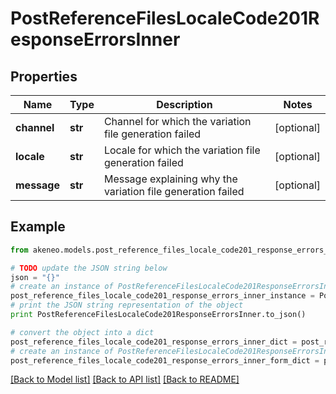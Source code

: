 # PostReferenceFilesLocaleCode201ResponseErrorsInner


## Properties
Name | Type | Description | Notes
------------ | ------------- | ------------- | -------------
**channel** | **str** | Channel for which the variation file generation failed | [optional] 
**locale** | **str** | Locale for which the variation file generation failed | [optional] 
**message** | **str** | Message explaining why the variation file generation failed | [optional] 

## Example

```python
from akeneo.models.post_reference_files_locale_code201_response_errors_inner import PostReferenceFilesLocaleCode201ResponseErrorsInner

# TODO update the JSON string below
json = "{}"
# create an instance of PostReferenceFilesLocaleCode201ResponseErrorsInner from a JSON string
post_reference_files_locale_code201_response_errors_inner_instance = PostReferenceFilesLocaleCode201ResponseErrorsInner.from_json(json)
# print the JSON string representation of the object
print PostReferenceFilesLocaleCode201ResponseErrorsInner.to_json()

# convert the object into a dict
post_reference_files_locale_code201_response_errors_inner_dict = post_reference_files_locale_code201_response_errors_inner_instance.to_dict()
# create an instance of PostReferenceFilesLocaleCode201ResponseErrorsInner from a dict
post_reference_files_locale_code201_response_errors_inner_form_dict = post_reference_files_locale_code201_response_errors_inner.from_dict(post_reference_files_locale_code201_response_errors_inner_dict)
```
[[Back to Model list]](../README.md#documentation-for-models) [[Back to API list]](../README.md#documentation-for-api-endpoints) [[Back to README]](../README.md)


